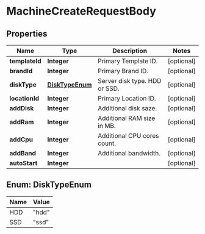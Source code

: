 # MachineCreateRequestBody

## Properties
Name | Type | Description | Notes
------------ | ------------- | ------------- | -------------
**templateId** | **Integer** | Primary Template ID. |  [optional]
**brandId** | **Integer** | Primary Brand ID. |  [optional]
**diskType** | [**DiskTypeEnum**](#DiskTypeEnum) | Server disk type. HDD or SSD. |  [optional]
**locationId** | **Integer** | Primary Location ID. |  [optional]
**addDisk** | **Integer** | Additional disk saze. |  [optional]
**addRam** | **Integer** | Additional RAM size in MB. |  [optional]
**addCpu** | **Integer** | Additional CPU cores count. |  [optional]
**addBand** | **Integer** | Additional bandwidth. |  [optional]
**autoStart** | **Integer** |  |  [optional]

<a name="DiskTypeEnum"></a>
## Enum: DiskTypeEnum
Name | Value
---- | -----
HDD | &quot;hdd&quot;
SSD | &quot;ssd&quot;

